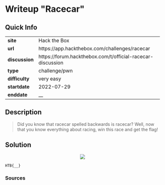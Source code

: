 # Writeup "Racecar"

## Quick Info

<table>
   <tr><td><b> site       </b></td><td> Hack the Box                                               </td></tr>
   <tr><td><b> url        </b></td><td> https://app.hackthebox.com/challenges/racecar              </td></tr>
   <tr><td><b> discussion </b></td><td> https://forum.hackthebox.com/t/official-racecar-discussion </td></tr>
   <tr><td><b> type       </b></td><td> challenge/pwn                                              </td></tr>
   <tr><td><b> difficulty </b></td><td> very easy                                                  </td></tr>
   <tr><td><b> startdate  </b></td><td> 2022-07-29                                                 </td></tr>
   <tr><td><b> enddate    </b></td><td> __                                                 </td></tr>
</table>

## Description

> Did you know that racecar spelled backwards is racecar? Well, now that you know everything about racing, win this race and get the flag!

## Solution

<p align="center">
   <img src="includes/racecar-01.png" />
</p>

```
HTB{__}
```

### Sources

[^1]: 
[^2]: 
[^3]: 
